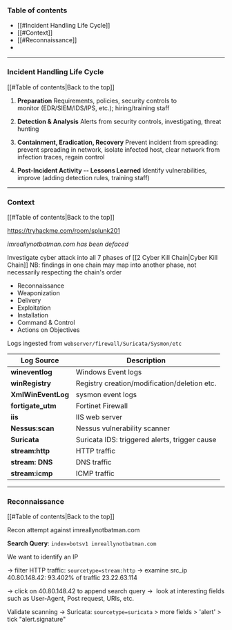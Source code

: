 ### Table of contents
- [[#Incident Handling Life Cycle]]
- [[#Context]]
- [[#Reconnaissance]]
- 

___
### Incident Handling Life Cycle
[[#Table of contents|Back to the top]]

1. **Preparation**
Requirements, policies, security controls to monitor (EDR/SIEM/IDS/IPS, etc.); hiring/training staff

2. **Detection & Analysis**
Alerts from security controls, investigating, threat hunting

3. **Containment, Eradication, Recovery**
Prevent incident from spreading: prevent spreading in network, isolate infected host, clear network from infection traces, regain control

4. **Post-Incident Activity -- Lessons Learned**
Identify vulnerabilities, improve (adding detection rules, training staff)

___
### Context
[[#Table of contents|Back to the top]]

https://tryhackme.com/room/splunk201

*imreallynotbatman.com has been defaced*

Investigate cyber attack into all 7 phases of [[2 Cyber Kill Chain|Cyber Kill Chain]]
NB: findings in one chain may map into another phase, not necessarily respecting the chain's order

- Reconnaissance
- Weaponization
- Delivery
- Exploitation
- Installation
- Command & Control
- Actions on Objectives

Logs ingested from `webserver/firewall/Suricata/Sysmon/etc`

| Log Source              | Description                                   |
| ----------------------- | --------------------------------------------- |
| **wineventlog**         | Windows Event logs                            |
| **winRegistry**         | Registry creation/modification/deletion etc.  |
| **XmlWinEventLog**      | sysmon event logs                             |
| **fortigate_utm  <br>** | Fortinet Firewall                             |
| **iis  <br>**           | IIS web server                                |
| **Nessus:scan  <br>**   | Nessus vulnerability scanner                  |
| **Suricata  <br>**      | Suricata IDS: triggered alerts, trigger cause |
| **stream:http  <br>**   | HTTP traffic                                  |
| **stream: DNS  <br>**   | DNS traffic                                   |
| **stream:icmp  <br>**   | ICMP traffic                                  |

___
### Reconnaissance
[[#Table of contents|Back to the top]]

Recon attempt against imreallynotbatman.com

**Search Query**: `index=botsv1 imreallynotbatman.com`

We want to identify an IP

$\rightarrow$ filter HTTP traffic: `sourcetype=stream:http`
	$\rightarrow$ examine src_ip
		40.80.148.42: 93.402% of traffic
		23.22.63.114

$\rightarrow$ click on 40.80.148.42 to append search query
	$\rightarrow$  look at interesting fields such as User-Agent, Post request, URIs, etc.

Validate scanning $\rightarrow$ Suricata: `sourcetype=suricata`
\> more fields > 'alert' > tick "alert.signature"

